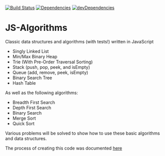 [![Build Status](https://travis-ci.org/duereg/js-algorithms.png)](https://travis-ci.org/duereg/js-algorithms)
[![Dependencies](https://david-dm.org/duereg/js-algorithms.png)](https://david-dm.org/duereg/js-algorithms)
[![devDependencies](https://david-dm.org/duereg/js-algorithms/dev-status.png)](https://david-dm.org/duereg/js-algorithms#info=devDependencies&view=table)

JS-Algorithms
=============

Classic data structures and algorithms (with tests!) written in JavaScript

* Singly Linked List
* Min/Max Binary Heap
* Trie (With Pre-Order Traversal Sorting)
* Stack (push, pop, peek, and isEmpty)
* Queue (add, remove, peek, isEmpty)
* Binary Search Tree
* Hash Table

As well as the following algorithms:

* Breadth First Search
* Depth First Search
* Binary Search
* Merge Sort
* Quick Sort

Various problems will be solved to show how to use these basic algorithms and data structures.

The process of creating this code was documented [here](http://blog.mattblair.co)